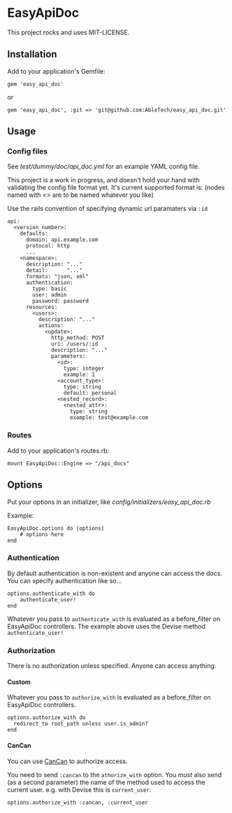 # EasyApiDoc

This project rocks and uses MIT-LICENSE.

## Installation
Add to your application's Gemfile:

    gem 'easy_api_doc'

or

    gem 'easy_api_doc', :git => 'git@github.com:AbleTech/easy_api_doc.git'

## Usage

### Config files

See *test/dummy/doc/api_doc.yml* for an example YAML config file.

This project is a work in progress, and doesn't hold your hand with validating the config file format yet.
It's current supported format is: (nodes named with <> are to be named whatever you like)

Use the rails convention of specifying dynamic url paramaters via `:id`

    api:
      <version_number>:
        defaults:
          domain: api.example.com
          protocol: http
          ...
        <namespace>:
          description: "..."
          detail:      "..."
          formats: "json, xml"
          authentication:
            type: basic
            user: admin
            password: password
          resources:
            <users>:
              description: "..."
              actions:
                <update>:
                  http_method: POST
                  uri: /users/:id
                  description: "..."
                  parameters:
                    <id>:
                      type: integer
                      example: 1
                    <account_type>:
                      type: string
                      default: personal
                    <nested_record>:
                      <nested_attr>:
                        type: string
                        example: test@example.com

### Routes
Add to your application's routes.rb:

    mount EasyApiDoc::Engine => "/api_docs"

## Options
Put your options in an initializer, like *config/initializers/easy_api_doc.rb*

Example:

    EasyApiDoc.options do |options|
        # options here
    end


### Authentication
By default authentication is non-existent and anyone can access the docs.
You can specify authentication like so...

    options.authenticate_with do
        authenticate_user!
    end

Whatever you pass to `authenticate_with` is evaluated as a before_filter on EasyApiDoc controllers.
The example above uses the Devise method `authenticate_user!`

### Authorization
There is no authorization unless specified. Anyone can access anything.

#### Custom
Whatever you pass to `authorize_with` is evaluated as a before_filter on EasyApiDoc controllers.

    options.authorize_with do
      redirect_to root_path unless user.is_admin?
    end

#### CanCan
You can use [CanCan](https://github.com/ryanb/cancan) to authorize access.

You need to send `:cancan` to the `athorize_with` option. You *must* also send (as a second parameter) the name of the method used to access the current user. e.g. with Devise this is `current_user`.

    options.authorize_with :cancan, :current_user
